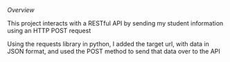 *Overview*

This project interacts with a RESTful API by sending my student information using an HTTP POST request

Using the requests library in python, I added the target url, with data in JSON format, and used the POST method to send that data over to the API

